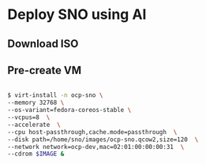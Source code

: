 # Deploy SNO using AI

## Download ISO

## Pre-create VM

~~~bash

$ virt-install -n ocp-sno \
--memory 32768 \
--os-variant=fedora-coreos-stable \
--vcpus=8  \
--accelerate  \
--cpu host-passthrough,cache.mode=passthrough  \
--disk path=/home/sno/images/ocp-sno.qcow2,size=120  \
--network network=ocp-dev,mac=02:01:00:00:00:31  \
--cdrom $IMAGE &

~~~

